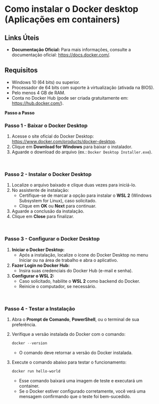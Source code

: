 # Como instalar o Docker desktop (Aplicações em containers)

## **Links Úteis**

- **Documentação Oficial:** Para mais informações, consulte a documentação oficial: https://docs.docker.com/.

## **Requisitos**

- Windows 10 (64 bits) ou superior.
- Processador de 64 bits com suporte à virtualização (ativada na BIOS).
- Pelo menos 4 GB de RAM.
- Conta no Docker Hub (pode ser criada gratuitamente em: https://hub.docker.com/).

**Passo a Passo**

### **Passo 1 - Baixar o Docker Desktop**

1. Acesse o site oficial do Docker Desktop: https://www.docker.com/products/docker-desktop.
2. Clique em **Download for Windows** para baixar o instalador.
3. Aguarde o download do arquivo (ex.: `Docker Desktop Installer.exe`).

<br>

### **Passo 2 - Instalar o Docker Desktop**

1. Localize o arquivo baixado e clique duas vezes para iniciá-lo.
2. No assistente de instalação:
    - Certifique-se de marcar a opção para instalar o **WSL 2** (Windows Subsystem for Linux), caso solicitado.
    - Clique em **OK** ou **Next** para continuar.
3. Aguarde a conclusão da instalação.
4. Clique em **Close** para finalizar.

<br>

### **Passo 3 - Configurar o Docker Desktop**

1. **Iniciar o Docker Desktop:**
    - Após a instalação, localize o ícone do Docker Desktop no menu Iniciar ou na área de trabalho e abra o aplicativo.
2. **Fazer Login no Docker Hub:**
    - Insira suas credenciais do Docker Hub (e-mail e senha).
3. **Configurar o WSL 2:**
    - Caso solicitado, habilite o **WSL 2** como backend do Docker.
    - Reinicie o computador, se necessário.

<br>

### **Passo 4 - Testar a Instalação**

1. Abra o **Prompt de Comando**, **PowerShell**, ou o terminal de sua preferência.
2. Verifique a versão instalada do Docker com o comando:
    
    ```powershell
    docker --version
    ```
    
    - O comando deve retornar a versão do Docker instalada.
3. Execute o comando abaixo para testar o funcionamento:
    
    ```powershell
    docker run hello-world
    ```
    
    - Esse comando baixará uma imagem de teste e executará um container.
    - Se o Docker estiver configurado corretamente, você verá uma mensagem confirmando que o teste foi bem-sucedido.